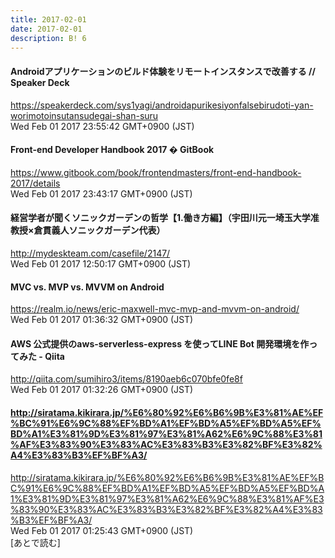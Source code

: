 ```yaml
---
title: 2017-02-01
date: 2017-02-01
description: B! 6
---
```


#### Androidアプリケーションのビルド体験をリモートインスタンスで改善する // Speaker Deck
https://speakerdeck.com/sys1yagi/androidapurikesiyonfalsebirudoti-yan-worimotoinsutansudegai-shan-suru<br>
Wed Feb 01 2017 23:55:42 GMT+0900 (JST)<br>


#### Front-end Developer Handbook 2017 � GitBook
https://www.gitbook.com/book/frontendmasters/front-end-handbook-2017/details<br>
Wed Feb 01 2017 23:43:17 GMT+0900 (JST)<br>


#### 経営学者が聞くソニックガーデンの哲学【1.働き方編】（宇田川元一埼玉大学准教授×倉貫義人ソニックガーデン代表）
http://mydeskteam.com/casefile/2147/<br>
Wed Feb 01 2017 12:50:17 GMT+0900 (JST)<br>


#### MVC vs. MVP vs. MVVM on Android
https://realm.io/news/eric-maxwell-mvc-mvp-and-mvvm-on-android/<br>
Wed Feb 01 2017 01:36:32 GMT+0900 (JST)<br>


#### AWS 公式提供のaws-serverless-express を使ってLINE Bot 開発環境を作ってみた - Qiita
http://qiita.com/sumihiro3/items/8190aeb6c070bfe0fe8f<br>
Wed Feb 01 2017 01:32:26 GMT+0900 (JST)<br>


#### http://siratama.kikirara.jp/%E6%80%92%E6%B6%9B%E3%81%AE%EF%BC%91%E6%9C%88%EF%BD%A1%EF%BD%A5%EF%BD%A5%EF%BD%A1%E3%81%9D%E3%81%97%E3%81%A62%E6%9C%88%E3%81%AF%E3%83%90%E3%83%AC%E3%83%B3%E3%82%BF%E3%82%A4%E3%83%B3%EF%BF%A3/
http://siratama.kikirara.jp/%E6%80%92%E6%B6%9B%E3%81%AE%EF%BC%91%E6%9C%88%EF%BD%A1%EF%BD%A5%EF%BD%A5%EF%BD%A1%E3%81%9D%E3%81%97%E3%81%A62%E6%9C%88%E3%81%AF%E3%83%90%E3%83%AC%E3%83%B3%E3%82%BF%E3%82%A4%E3%83%B3%EF%BF%A3/<br>
Wed Feb 01 2017 01:25:43 GMT+0900 (JST)<br>
[あとで読む]



